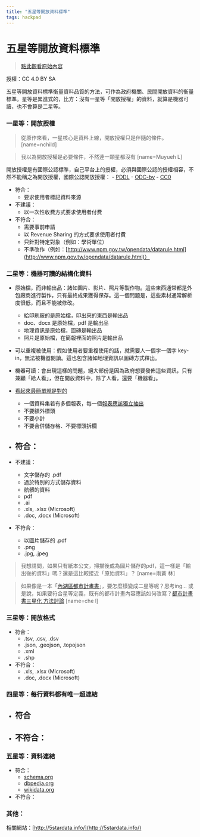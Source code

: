 ```yaml
---
title: "五星等開放資料標準"
tags: hackpad
---
```


# 五星等開放資料標準

> [點此觀看原始內容](https://g0v.hackpad.tw/imlFqCxzU1f)

授權：CC 4.0 BY SA



五星等開放資料標準衡量資料品質的方法，可作為政府機關、民間開放資料的衡量標準。星等是累進式的，比方：沒有一星等「開放授權」的資料，就算是機器可讀，也不會算是二星等。


### 一星等：開放授權

> 從原作來看，一星核心是資料上線，開放授權只是伴隨的條件。
> [name=nchild]

> 我以為開放授權是必要條件，不然連一顆星都沒有
> [name=Muyueh L]


開放授權是有國際公認標準，自己平台上的授權，必須與國際公認的授權相容，不然不能稱之為開放授權，國際公認開放授權：
    - [PDDL](http://www.opendatacommons.org/licenses/pddl/)
    - [ODC-by](http://www.opendatacommons.org/licenses/by/)
    - [CC0](http://creativecommons.org/publicdomain/zero/1.0/)
- 符合：
    - 要求使用者標記資料來源
- 不建議：
    - 以一次性收費方式要求使用者付費
- 不符合：
    - 需要事前申請
    - 以 Revenue Sharing 的方式要求使用者付費
    - 只針對特定對象（例如：學術單位）
    - 不準改作（例如：[http://www.npm.gov.tw/opendata/datarule.html](http://www.npm.gov.tw/opendata/datarule.html)）


### 二星等：機器可讀的結構化資料

- 原始檔，而非輸出品：諸如圖片、影片、照片等製作物。這些東西通常都是外包廠商進行製作，只有最終成果獲得保存。這一個問題是，這些素材通常解析度很低，而且不能被修改。
    - 給印刷廠的是原始檔，印出來的東西是輸出品
    - doc、docx 是原始檔，pdf 是輸出品
    - 地理資訊是原始檔，圖磚是輸出品
    - 照片是原始檔，在簡報裡面的照片是輸出品
- 可以重複被使用：假如使用者要重複使用的話，就需要人一個字一個字 key-in，無法被機器閱讀。這也包含諸如地理資訊以圖磚方式釋出。
- 機器可讀：會出現這樣的問題，絕大部份是因為政府想要發佈這些資訊，只有兼顧「給人看」，但在開放資料中，除了人看，還要「機器看」。
- [看起來最簡單就是對的](https://speakerdeck.com/clkao/lao-dong-bu-yan-xi?slide=70&hc_location=ufi)
    - 一個資料集若有多個報表，每一個[報表應該獨立抽出](https://speakerdeck.com/clkao/lao-dong-bu-yan-xi?slide=66&hc_location=ufi)
    - 不要額外標頭
    - 不要小計
    - 不要合併儲存格、不要標頭拆欄

- 符合：
    -
- 不建議：
    - 文字儲存的 .pdf
    - 過於特別的方式儲存資料
    - 骯髒的資料
    - pdf
    - .ai
    - .xls, .xlsx (Microsoft)
    - .doc, .docx (Microsoft)
- 不符合：
    - 以圖片儲存的 .pdf
    - .png
    - .jpg, .jpeg
> 我想請問，如果只有紙本公文，掃描後成為圖片儲存的pdf，這一樣是「輸出後的資料」嗎？還是這比較接近「原始資料」？
> [name=雨蒼 林]

> 如果像是一本「[內湖區都市計畫書](https://g0v.hackpad.tw/--pJUQ0AGRCO1)」，要怎麼樣變成二星等呢？思考ing... 或是說，如果要符合星等定義，既有的都市計畫內容應該如何改寫？[都市計畫書三星化 方法討論](https://g0v.hackpad.tw/--2qR2Pzdu95W)
> [name=che l]


### 三星等：開放格式

- 符合：
    - .tsv, .csv, .dsv
    - .json, .geojson, .topojson
    - .xml
    - .shp
- 不符合：
    - .xls, .xlsx (Microsoft)
    - .doc, .docx (Microsoft)

### 四星等：每行資料都有唯一超連結

- 符合
    -
- 不符合：
    -

### 五星等：資料連結

- 符合：
    - [schema.org](http://schema.org/)
    - [dbpedia.org](http://dbpedia.org/)
    - [wikidata.org](https://www.wikidata.org/wiki/Wikidata:%E9%A6%96%E9%A0%81)
- 不符合：


### 其他：




相關網站：[http://5stardata.info/](http://5stardata.info/)

